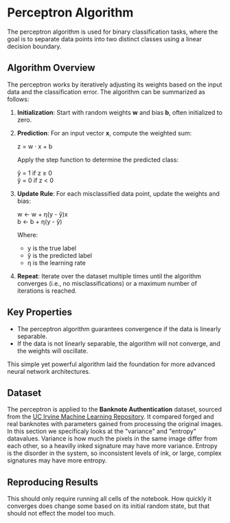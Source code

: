 # Perceptron Algorithm 

The perceptron algorithm is used for binary classification tasks, where the goal is to separate data points into two distinct classes using a linear decision boundary.

## Algorithm Overview

The perceptron works by iteratively adjusting its weights based on the input data and the classification error. The algorithm can be summarized as follows:

1. **Initialization**: Start with random weights **w** and bias **b**, often initialized to zero.

2. **Prediction**: For an input vector **x**, compute the weighted sum:
   
   z = w · x + b

   Apply the step function to determine the predicted class:

   ŷ = 1 if z ≥ 0  
   ŷ = 0 if z < 0

3. **Update Rule**: For each misclassified data point, update the weights and bias:

   w ← w + η(y - ŷ)x  
   b ← b + η(y - ŷ)

   Where:
   - y is the true label  
   - ŷ is the predicted label  
   - η is the learning rate

4. **Repeat**: Iterate over the dataset multiple times until the algorithm converges (i.e., no misclassifications) or a maximum number of iterations is reached.

## Key Properties

- The perceptron algorithm guarantees convergence if the data is linearly separable.
- If the data is not linearly separable, the algorithm will not converge, and the weights will oscillate.


This simple yet powerful algorithm laid the foundation for more advanced neural network architectures.


## Dataset

The perceptron is applied to the **Banknote Authentication** dataset, sourced from the [UC Irvine Machine Learning Repository](https://archive.ics.uci.edu/dataset/267/banknote+authentication). It compared forged and real banknotes with parameters gained from processing the original images. In this section we specificaly looks at the "variance" and "entropy" datavalues. Variance is how much the pixels in the same image differ from each other, so a heavilly inked signature may have more variance. Entropy is the disorder in the system, so inconsistent levels of ink, or large, complex signatures may have more entropy.

## Reproducing Results

This should only require running all cells of the notebook. How quickly it converges does change some based on its initial random state, but that should not effect the model too much.


